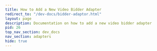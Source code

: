 ```yaml
---
title: How to Add a New Video Bidder Adapter
redirect_to: "/dev-docs/bidder-adaptor.html"
layout: page
description: Documentation on how to add a new video bidder adapter
pid: 26
top_nav_section: dev_docs
nav_section: adapters
hide: true
---
```


